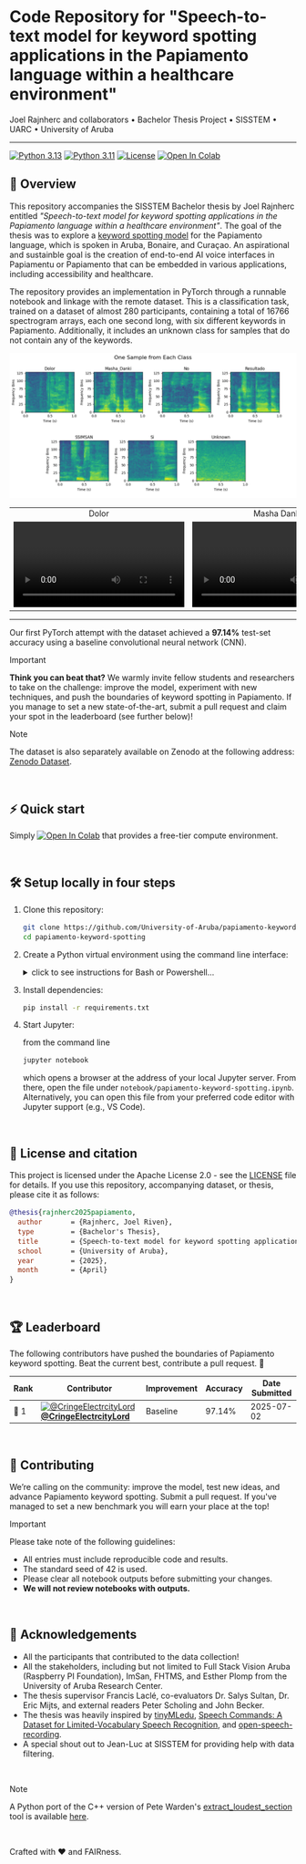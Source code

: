 # Code Repository for "Speech-to-text model for keyword spotting applications in the Papiamento language within a healthcare environment"

Joel Rajnherc and collaborators • Bachelor Thesis Project • SISSTEM • UARC • University of Aruba

---
[![Python 3.13](https://img.shields.io/badge/python-3.13-darkcyan.svg)](https://www.python.org/downloads/release/python-313/) [![Python 3.11](https://img.shields.io/badge/python-3.11-darkcyan.svg)](https://www.python.org/downloads/release/python-311/) [![License](https://img.shields.io/badge/License-Apache_2.0-coral.svg)](https://opensource.org/licenses/Apache-2.0) <a target="_blank" href="https://colab.research.google.com/github/University-of-Aruba/papiamento-keyword-spotting/blob/main/notebook/papiamento-keyword-spotting.ipynb?v=1"><img src="https://colab.research.google.com/assets/colab-badge.svg" alt="Open In Colab"/></a>

## 🧭 Overview
This repository accompanies the SISSTEM Bachelor thesis by Joel Rajnherc entitled _"Speech-to-text model for keyword spotting applications in the Papiamento language within a healthcare environment"_. The goal of the thesis was to explore a [keyword spotting model](https://mlsysbook.ai/contents/labs/shared/kws_feature_eng/kws_feature_eng.html) for the Papiamento language, which is spoken in Aruba, Bonaire, and Curaçao. An aspirational and sustainble goal is the creation of end-to-end AI voice interfaces in Papiamentu or Papiamento that can be embedded in various applications, including accessibility and healthcare.

The repository provides an implementation in PyTorch through a runnable notebook and linkage with the remote dataset. This is a classification task, trained on a dataset of almost 280 participants, containing a total of 16766 spectrogram arrays, each one second long, with six different keywords in Papiamento. Additionally, it includes an unknown class for samples that do not contain any of the keywords.

![Spectrogram Sample, one for each of the seven classes.](readme_supplemental/one-sample-per-class-2-rows.png)

<table style="max-width: 800px; margin: auto;">
    <tr>
        <td align="center">Dolor</td>
        <td align="center">Masha Danki</td>
        <td align="center">No</td>
        <td align="center">Resultado</td>
        <td align="center">SSImSan</td>
        <td align="center">Si</td>
        <td align="center">Unknown</td>
    </tr>
    <tr>
        <td>
            <video src='https://github.com/user-attachments/assets/87e71ef1-55ab-43a1-bd0a-c440b9128951'/>
        </td>
        <td>
            <video src='https://github.com/user-attachments/assets/a0fd4af3-a14f-47d4-9c20-3a4a8050fb7d'/>
        </td>
        <td>
            <video src='https://github.com/user-attachments/assets/4efa18fe-6c28-47cf-9f4d-dc8a7bcfbac5'/>
        </td>
        <td>
            <video src='https://github.com/user-attachments/assets/ee08b93d-6c6d-4ffa-9f91-5829fb766399'/>
        </td>
        <td>
            <video src='https://github.com/user-attachments/assets/dda074fa-500e-4cb0-a25b-8d3af54185f3'/>
        </td>
        <td>
            <video src='https://github.com/user-attachments/assets/b217aa05-b104-4857-aa87-1349e1f96c53'/>
        </td>
        <td>
            <video src='https://github.com/user-attachments/assets/d92bcc2c-8bd2-477b-a81b-58368d98aa08'/>
        </td>
    </tr>
</table>

---

Our first PyTorch attempt with the dataset achieved a **97.14%** test-set accuracy using a baseline convolutional neural network (CNN).

> [!IMPORTANT] 
> **Think you can beat that?** We warmly invite fellow students and researchers to take on the challenge: improve the model, experiment with new techniques, and push the boundaries of keyword spotting in Papiamento. If you manage to set a new state-of-the-art, submit a pull request and claim your spot in the leaderboard (see further below)!

> [!NOTE]
> The dataset is also separately available on Zenodo at the following address: [Zenodo Dataset](https://zenodo.org/records/15794240).

<br>

## ⚡ Quick start
Simply <a target="_blank" href="https://colab.research.google.com/github/University-of-Aruba/papiamento-keyword-spotting/blob/main/notebook/papiamento-keyword-spotting.ipynb"><img src="https://colab.research.google.com/assets/colab-badge.svg" alt="Open In Colab"/></a> that provides a free-tier compute environment.

<br>

## 🛠️ Setup locally in four steps

1. Clone this repository:
   ```bash
   git clone https://github.com/University-of-Aruba/papiamento-keyword-spotting.git
   cd papiamento-keyword-spotting
   ```

2. Create a Python virtual environment using the command line interface:
   <details>
   <summary>click to see instructions for Bash or Powershell...</summary>
   
   for `python`:
    
   ```bash
   python -m venv .venv
   ```
   
   or `python3`:
   
   ```bash
   python3 -m venv .venv
   ```
   
   , then activate it on Linux/macOS with
   
   ```bash
   source .venv/bin/activate
   ```
   
   or on Windows (PowerShell) with
   
   ```powershell
   .\.venv\Scripts\Activate.ps1
   ```
   
   . In case of access issues in PowerShell, run
   
   ```powershell
   Set-ExecutionPolicy Unrestricted -Scope Process
   ```
    
   then retry activating the environment.
   </details>

3. Install dependencies:
   
   ```bash
   pip install -r requirements.txt
   ```

4. Start Jupyter:

   from the command line 
   ```bash
   jupyter notebook
   ```
   which opens a browser at the address of your local Jupyter server. From there, open the file under `notebook/papiamento-keyword-spotting.ipynb`. Alternatively, you can open this file from your preferred code editor with Jupyter support (e.g., VS Code).

<br>

## 🪪 License and citation

This project is licensed under the Apache License 2.0 - see the [LICENSE](LICENSE) file for details.  If you use this repository, accompanying dataset, or thesis, please cite it as follows:

```bibtex
@thesis{rajnherc2025papiamento,
  author       = {Rajnherc, Joel Riven}, 
  type         = {Bachelor's Thesis},
  title        = {Speech-to-text model for keyword spotting applications in the Papiamento language within a healthcare environment},
  school       = {University of Aruba},
  year         = {2025},
  month        = {April}
}
```

<br>

## 🏆 Leaderboard

The following contributors have pushed the boundaries of Papiamento keyword spotting. Beat the current best, contribute a pull request. 🪇

<table>
  <thead>
    <tr>
      <th>Rank</th>
      <th>Contributor</th>
      <th>Improvement</th>
      <th>Accuracy</th>
      <th>Date Submitted</th>
    </tr>
  </thead>
  <tbody>
    <tr>
      <td>🥇 1</td>
      <td><a href="https://github.com/CringeElectrcityLord"><img src="https://avatars.githubusercontent.com/u/166839372?v=4" width="20" alt="@CringeElectrcityLord"/> <strong>@CringeElectrcityLord</strong></a></td>
      <td>Baseline</td>
      <td>97.14%</td>
      <td>2025-07-02</td>
    </tr>
  </tbody>
</table>

<br>

## 🤝 Contributing
We’re calling on the community: improve the model, test new ideas, and advance Papiamento keyword spotting. Submit a pull request. If you've managed to set a new benchmark you will earn your place at the top!

> [!IMPORTANT]
> Please take note of the following guidelines:
> * All entries must include reproducible code and results.
> * The standard seed of 42 is used.
> * Please clear all notebook outputs before submitting your changes.
> * **We will not review notebooks with outputs.**

<br>

## 🤗 Acknowledgements

- All the participants that contributed to the data collection!
- All the stakeholders, including but not limited to Full Stack Vision Aruba (Raspberry PI Foundation), ImSan, FHTMS, and Esther Plomp from the University of Aruba Research Center.
- The thesis supervisor Francis Laclé, co-evaluators Dr. Salys Sultan, Dr. Eric Mijts, and external readers Peter Scholing and John Becker.
- The thesis was heavily inspired by [tinyMLedu](https://github.com/tinyMLx), [Speech Commands: A Dataset for Limited-Vocabulary Speech Recognition](https://arxiv.org/pdf/1804.03209), and [open-speech-recording](https://github.com/petewarden/open-speech-recording).
- A special shout out to Jean-Luc at SISSTEM for providing help with data filtering.

<br>

> [!NOTE]
> A Python port of the C++ version of Pete Warden's [extract_loudest_section](https://github.com/petewarden/extract_loudest_section) tool is available [here](https://github.com/University-of-Aruba/extract_loudest_section_python).

<br>

Crafted with ❤️ and FAIRness.
